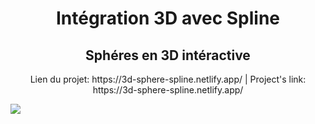 <h1 align="center">Intégration 3D avec Spline</h1>
<h2 align="center">Sphéres en 3D intéractive</h2>
<p align="center">Lien du projet: https://3d-sphere-spline.netlify.app/ | Project's link: https://3d-sphere-spline.netlify.app/ </p>
<img src="https://github.com/Neelyaa/3D_Sphere/assets/100840997/157212d7-e3ad-45d4-9b2c-58c74887d841" />
